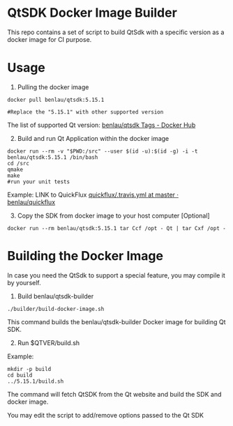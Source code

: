 QtSDK Docker Image Builder
=========================

This repo contains a set of script to build QtSdk with a specific version as a docker image for CI purpose.

Usage
=====

1) Pulling the docker image

```
docker pull benlau/qtsdk:5.15.1

#Replace the "5.15.1" with other supported version
```

The list of supported Qt version: [benlau/qtsdk Tags - Docker Hub](https://hub.docker.com/r/benlau/qtsdk/tags)

2) Build and run Qt Application within the docker image

```
docker run --rm -v "$PWD:/src" --user $(id -u):$(id -g) -i -t benlau/qtsdk:5.15.1 /bin/bash
cd /src
qmake
make
#run your unit tests
```

Example: LINK to QuickFlux
[quickflux/.travis.yml at master · benlau/quickflux](https://github.com/benlau/quickflux/blob/master/.travis.yml)


3) Copy the SDK from docker image to your host computer [Optional]

```
docker run --rm benlau/qtsdk:5.15.1 tar Ccf /opt - Qt | tar Cxf /opt -
```

Building the Docker Image
============

In case you need the QtSdk to support a special feature, you may compile it by yourself.

1) Build benlau/qtsdk-builder

```
./builder/build-docker-image.sh
```

This command builds the benlau/qtsdk-builder Docker image for building Qt SDK.

2) Run $QTVER/build.sh

Example:

```
mkdir -p build
cd build
../5.15.1/build.sh
```

The command will fetch QtSDK from the Qt website and build the SDK and docker image.

You may edit the script to add/remove options passed to the Qt SDK
